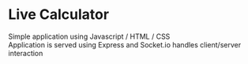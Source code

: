 # Live Calculator

Simple application using Javascript / HTML / CSS<br>
Application is served using Express and Socket.io handles client/server interaction
